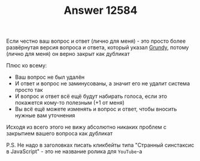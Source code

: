 ﻿---
title: "Answer 12584"
se.owner.user_id: 385375
se.owner.display_name: "EzioMercer"
se.owner.link: "https://ru.meta.stackoverflow.com/users/385375/eziomercer"
se.answer_id: 12584
se.question_id: 12579
se.post_type: answer
se.is_accepted: True
---
<p>Если честно ваш вопрос и ответ (лично для меня) - это просто более развёрнутая версия вопроса и ответа, который указал <a href="https://ru.stackoverflow.com/users/186999/grundy">Grundy</a>, потому (лично для меня) он верно закрыт как дубликат</p>
<p>Плюс ко всему:</p>
<ul>
<li>Ваш вопрос не был удалён</li>
<li>И ответ и вопрос не заминусованы, а значит его не удалит система просто так</li>
<li>И вопрос и ответ всё ещё будут набирать голоса, если это покажется кому-то полезным (+1 от меня)</li>
<li>Вы всё ещё можете изменять и вопрос и ответ, чтобы вносить нужные вам уточнения</li>
</ul>
<p>Исходя из всего этого не вижу абсолютно никаких проблем с закрытием вашего вопроса как дубликат</p>
<p>P.S. Не надо в заголовках писать кликбейты типа &quot;Странный синстаксис в JavaScript&quot; - это не название ролика для <code>YouTube</code>-а</p>

